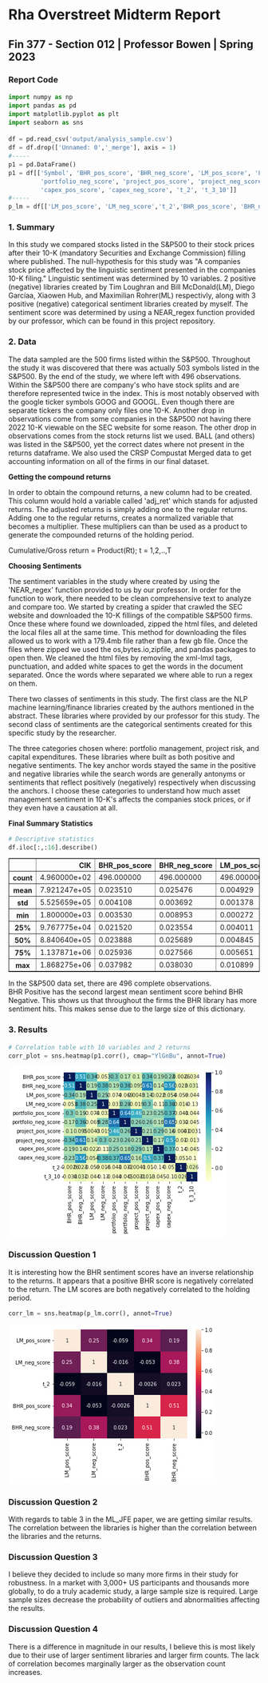 # Rha Overstreet Midterm Report

## Fin 377 - Section 012 | Professor Bowen | Spring 2023

### Report Code


```python
import numpy as np
import pandas as pd
import matplotlib.pyplot as plt
import seaborn as sns

df = pd.read_csv('output/analysis_sample.csv')
df = df.drop(['Unnamed: 0','_merge'], axis = 1)
#-----
p1 = pd.DataFrame()
p1 = df[['Symbol', 'BHR_pos_score', 'BHR_neg_score', 'LM_pos_score', 'LM_neg_score', 'portfolio_pos_score',
         'portfolio_neg_score', 'project_pos_score', 'project_neg_score',
         'capex_pos_score', 'capex_neg_score', 't_2', 't_3_10']]
#-----
p_lm = df[['LM_pos_score', 'LM_neg_score','t_2','BHR_pos_score', 'BHR_neg_score']]
```

### 1. Summary

In this study we compared stocks listed in the S&P500 to their stock prices after their 10-K (mandatory Securities and Exchange Commission) filling where published. The null-hypothesis for this study was "A companies stock price affected by the linguistic sentiment presented in the companies 10-K filing." Linguistic sentiment was determined by 10 variables. 2 positive (negative) libraries created by Tim Loughran and Bill McDonald(LM), Diego Garcíaa, Xiaowen Hub, and Maximilian Rohrer(ML) respectivly, along with 3 positive (negative) categorical sentiment libraries created by myself. The sentiment score was determined by using a NEAR_regex function provided by our professor, which can be found in this project repository.

### 2. Data

The data sampled are the 500 firms listed within the S&P500. Throughout the study it was discovered that there was actually 503 symbols listed in the S&P500. By the end of the study, we where left with 496 observations. Within the S&P500 there are company's who have stock splits and are therefore represented twice in the index. This is most notably observed with the google ticker symbols GOOG and GOOGL. Even though there are separate tickers the company only files one 10-K. Another drop in observations come from some companies in the S&P500 not having there 2022 10-K viewable on the SEC website for some reason. The other drop in observations comes from the stock returns list we used. BALL (and others) was listed in the S&P500, yet the correct dates where not present in the returns dataframe. We also used the CRSP Compustat Merged data to get accounting information on all of the firms in our final dataset.

**Getting the compound returns** </br>

In order to obtain the compound returns, a new column had to be created. This column would hold a variable called 'adj_ret' which stands for adjusted returns. The adjusted returns is simply adding one to the regular returns. Adding one to the regular returns, creates a normalized variable that becomes a multiplier. These multipliers can than be used as a product to generate the compounded returns of the holding period. </br>

Cumulative/Gross return = Product(Rt); t = 1,2,..,T

**Choosing Sentiments** </br>

The sentiment variables in the study where created by using the 'NEAR_regex' function provided to us by our professor. In order for the function to work, there needed to be clean comprehensive text to analyze and compare too. We started by creating a spider that crawled the SEC website and downloaded the 10-K fillings of the compatible S&P500 firms. Once these where found we downloaded, zipped the html files, and deleted the local files all at the same time. This method for downloading the files allowed us to work with a 179.4mb file rather than a few gb file. Once the files where zipped we used the os,bytes.io,zipfile, and pandas packages to open then. We cleaned the html files by removing the xml-lmxl tags, punctuation, and added white spaces to get the words in the document separated. Once the words where separated we where able to run a regex on them. </br>

There two classes of sentiments in this study. The first class are the NLP machine learning/finance libraries created by the authors mentioned in the abstract. These libraries where provided by our professor for this study. The second class of sentiments are the categorical sentiments created for this specific study by the researcher. </br>

The three categories chosen where: portfolio management, project risk, and capital expenditures. These libraries where built as both positive and negative sentiments. The key anchor words stayed the same in the positive and negative libraries while the search words are generally antonyms or sentiments that reflect positively (negatively) respectively when discussing the anchors. I choose these categories to understand how much asset management sentiment in 10-K's affects the companies stock prices, or if they even have a causation at all.</br>

**Final Summary Statistics**


```python
# Descriptive statistics
df.iloc[:,:16].describe()
```




<div>
<style scoped>
    .dataframe tbody tr th:only-of-type {
        vertical-align: middle;
    }

    .dataframe tbody tr th {
        vertical-align: top;
    }

    .dataframe thead th {
        text-align: right;
    }
</style>
<table border="1" class="dataframe">
  <thead>
    <tr style="text-align: right;">
      <th></th>
      <th>CIK</th>
      <th>BHR_pos_score</th>
      <th>BHR_neg_score</th>
      <th>LM_pos_score</th>
      <th>LM_neg_score</th>
      <th>portfolio_pos_score</th>
      <th>portfolio_neg_score</th>
      <th>project_pos_score</th>
      <th>project_neg_score</th>
      <th>capex_pos_score</th>
      <th>capex_neg_score</th>
      <th>t_2</th>
      <th>t_3_10</th>
    </tr>
  </thead>
  <tbody>
    <tr>
      <th>count</th>
      <td>4.960000e+02</td>
      <td>496.000000</td>
      <td>496.000000</td>
      <td>496.000000</td>
      <td>496.000000</td>
      <td>496.000000</td>
      <td>496.000000</td>
      <td>496.000000</td>
      <td>496.000000</td>
      <td>496.000000</td>
      <td>496.000000</td>
      <td>493.000000</td>
      <td>493.000000</td>
    </tr>
    <tr>
      <th>mean</th>
      <td>7.921247e+05</td>
      <td>0.023510</td>
      <td>0.025476</td>
      <td>0.004929</td>
      <td>0.015821</td>
      <td>0.002814</td>
      <td>0.003269</td>
      <td>0.005390</td>
      <td>0.006697</td>
      <td>0.005109</td>
      <td>0.008814</td>
      <td>0.003961</td>
      <td>-0.008787</td>
    </tr>
    <tr>
      <th>std</th>
      <td>5.525659e+05</td>
      <td>0.004108</td>
      <td>0.003692</td>
      <td>0.001378</td>
      <td>0.003886</td>
      <td>0.000786</td>
      <td>0.001106</td>
      <td>0.000925</td>
      <td>0.001315</td>
      <td>0.001491</td>
      <td>0.001684</td>
      <td>0.044905</td>
      <td>0.065878</td>
    </tr>
    <tr>
      <th>min</th>
      <td>1.800000e+03</td>
      <td>0.003530</td>
      <td>0.008953</td>
      <td>0.000272</td>
      <td>0.002541</td>
      <td>0.000000</td>
      <td>0.000000</td>
      <td>0.002474</td>
      <td>0.001271</td>
      <td>0.001773</td>
      <td>0.003536</td>
      <td>-0.447716</td>
      <td>-0.288483</td>
    </tr>
    <tr>
      <th>25%</th>
      <td>9.767775e+04</td>
      <td>0.021520</td>
      <td>0.023554</td>
      <td>0.004011</td>
      <td>0.013240</td>
      <td>0.002321</td>
      <td>0.002591</td>
      <td>0.004761</td>
      <td>0.005981</td>
      <td>0.004056</td>
      <td>0.007717</td>
      <td>-0.019317</td>
      <td>-0.048646</td>
    </tr>
    <tr>
      <th>50%</th>
      <td>8.840640e+05</td>
      <td>0.023888</td>
      <td>0.025689</td>
      <td>0.004845</td>
      <td>0.015546</td>
      <td>0.002748</td>
      <td>0.003093</td>
      <td>0.005322</td>
      <td>0.006785</td>
      <td>0.004922</td>
      <td>0.008691</td>
      <td>0.000750</td>
      <td>-0.009661</td>
    </tr>
    <tr>
      <th>75%</th>
      <td>1.137871e+06</td>
      <td>0.025936</td>
      <td>0.027566</td>
      <td>0.005651</td>
      <td>0.017897</td>
      <td>0.003277</td>
      <td>0.003760</td>
      <td>0.005851</td>
      <td>0.007470</td>
      <td>0.005924</td>
      <td>0.009611</td>
      <td>0.026934</td>
      <td>0.029412</td>
    </tr>
    <tr>
      <th>max</th>
      <td>1.868275e+06</td>
      <td>0.037982</td>
      <td>0.038030</td>
      <td>0.010899</td>
      <td>0.035088</td>
      <td>0.005633</td>
      <td>0.010827</td>
      <td>0.009015</td>
      <td>0.012292</td>
      <td>0.011321</td>
      <td>0.016639</td>
      <td>0.369110</td>
      <td>0.332299</td>
    </tr>
  </tbody>
</table>
</div>



In the S&P500 data set, there are 496 complete observations. </br>
BHR Positive has the second largest mean sentiment score behind BHR Negative. This shows us that throughout the firms the BHR library has more sentiment hits. This makes sense due to the large size of this dictionary. 

### 3. Results


```python
# Correlation table with 10 variables and 2 returns
corr_plot = sns.heatmap(p1.corr(), cmap="YlGnBu", annot=True)
```


    
![png](output_14_0.png)
    


### Discussion Question 1
It is interesting how the BHR sentiment scores have an inverse relationship to the returns. It appears that a positive BHR score is negatively correlated to the return. The LM scores are both negatively correlated to the holding period.


```python
corr_lm = sns.heatmap(p_lm.corr(), annot=True)
```


    
![png](output_16_0.png)
    


### Discussion Question 2
With regards to table 3 in the ML_JFE paper, we are getting similar results. The correlation between the libraries is higher than the correlation between the libraries and the returns. 

### Discussion Question 3
I believe they decided to include so many more firms in their study for robustness. In a market with 3,000+ US participants and thousands more globally, to do a truly academic study, a large sample size is required. Large sample sizes decrease the probability of outliers and abnormalities affecting the results.

### Discussion Question 4
There is a difference in magnitude in our results, I believe this is most likely due to their use of larger sentiment libraries and larger firm counts. The lack of correlation becomes marginally larger as the observation count increases.


```python

```

